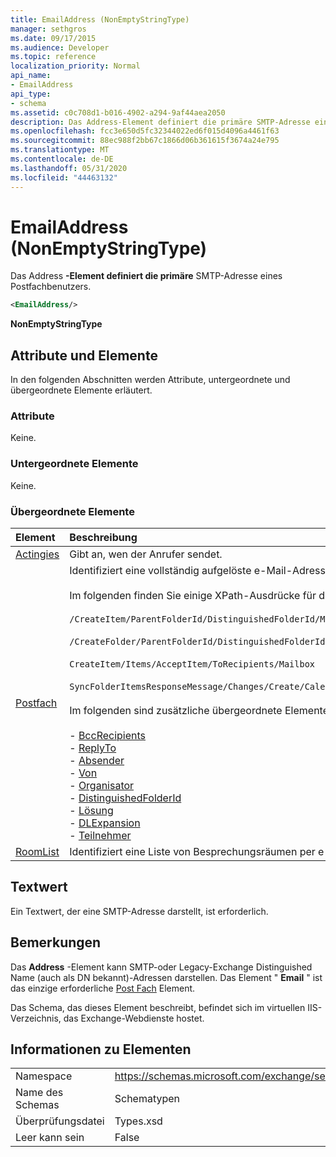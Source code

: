 ```yaml
---
title: EmailAddress (NonEmptyStringType)
manager: sethgros
ms.date: 09/17/2015
ms.audience: Developer
ms.topic: reference
localization_priority: Normal
api_name:
- EmailAddress
api_type:
- schema
ms.assetid: c0c708d1-b016-4902-a294-9af44aea2050
description: Das Address-Element definiert die primäre SMTP-Adresse eines Postfachbenutzers.
ms.openlocfilehash: fcc3e650d5fc32344022ed6f015d4096a4461f63
ms.sourcegitcommit: 88ec988f2bb67c1866d06b361615f3674a24e795
ms.translationtype: MT
ms.contentlocale: de-DE
ms.lasthandoff: 05/31/2020
ms.locfileid: "44463132"
---
```

# <a name="emailaddress-nonemptystringtype"></a>EmailAddress (NonEmptyStringType)

Das Address **-Element definiert die primäre** SMTP-Adresse eines Postfachbenutzers. 
  
```XML
<EmailAddress/>
```

 **NonEmptyStringType**
## <a name="attributes-and-elements"></a>Attribute und Elemente

In den folgenden Abschnitten werden Attribute, untergeordnete und übergeordnete Elemente erläutert.
  
### <a name="attributes"></a>Attribute

Keine.
  
### <a name="child-elements"></a>Untergeordnete Elemente

Keine.
  
### <a name="parent-elements"></a>Übergeordnete Elemente

|**Element**|**Beschreibung**|
|:-----|:-----|
|[Actingies](actingas.md) <br/> |Gibt an, wen der Anrufer sendet.  <br/> |
|[Postfach](mailbox.md) <br/> | Identifiziert eine vollständig aufgelöste e-Mail-Adresse.  <br/><br/>Im folgenden finden Sie einige XPath-Ausdrücke für dieses Element:<br/><br/>`/CreateItem/ParentFolderId/DistinguishedFolderId/Mailbox`<br/><br/>`/CreateFolder/ParentFolderId/DistinguishedFolderId/Mailbox`<br/><br/>`CreateItem/Items/AcceptItem/ToRecipients/Mailbox`<br/><br/>`SyncFolderItemsResponseMessage/Changes/Create/CalendarItem/ConflictingMeetings/AcceptItem/CcRecipients/Mailbox`<br/><br/>Im folgenden sind zusätzliche übergeordnete Elemente des Mailbox-Elements angegeben:<br/><br/>- [BccRecipients](bccrecipients.md) <br/>- [ReplyTo](replyto.md) <br/>- [Absender](sender.md) <br/>- [Von](from.md) <br/>- [Organisator](organizer.md) <br/>- [DistinguishedFolderId](distinguishedfolderid.md) <br/>- [Lösung](resolution.md) <br/>- [DLExpansion](dlexpansion.md) <br/>- [Teilnehmer](attendee.md) <br/> |
|[RoomList](roomlist.md) <br/> |Identifiziert eine Liste von Besprechungsräumen per e-Mail-Adresse.  <br/> |
   
## <a name="text-value"></a>Textwert

Ein Textwert, der eine SMTP-Adresse darstellt, ist erforderlich.
  
## <a name="remarks"></a>Bemerkungen

Das **Address** -Element kann SMTP-oder Legacy-Exchange Distinguished Name (auch als DN bekannt)-Adressen darstellen. Das Element " **Email** " ist das einzige erforderliche [Post Fach](mailbox.md) Element. 
  
Das Schema, das dieses Element beschreibt, befindet sich im virtuellen IIS-Verzeichnis, das Exchange-Webdienste hostet.
  
## <a name="element-information"></a>Informationen zu Elementen

|||
|:-----|:-----|
|Namespace  <br/> |https://schemas.microsoft.com/exchange/services/2006/types  <br/> |
|Name des Schemas  <br/> |Schematypen  <br/> |
|Überprüfungsdatei  <br/> |Types.xsd  <br/> |
|Leer kann sein  <br/> |False  <br/> |
   

